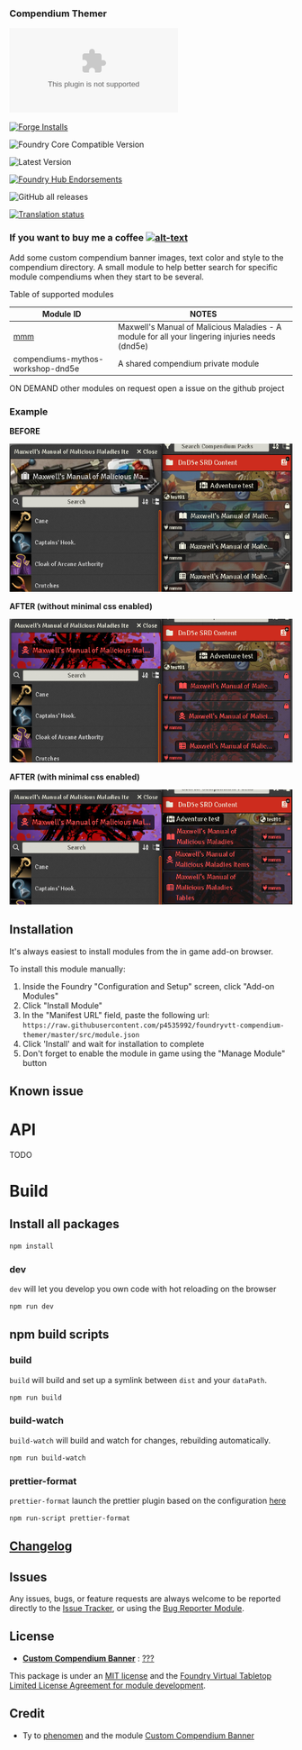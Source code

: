### Compendium Themer

![Latest Release Download Count](https://img.shields.io/github/downloads/p4535992/foundryvtt-compendium-themer/latest/module.zip?color=2b82fc&label=DOWNLOADS&style=for-the-badge)

[![Forge Installs](https://img.shields.io/badge/dynamic/json?label=Forge%20Installs&query=package.installs&suffix=%25&url=https%3A%2F%2Fforge-vtt.com%2Fapi%2Fbazaar%2Fpackage%2FBorder-Control&colorB=006400&style=for-the-badge)](https://forge-vtt.com/bazaar#package=Border-Control)

![Foundry Core Compatible Version](https://img.shields.io/badge/dynamic/json.svg?url=https%3A%2F%2Fraw.githubusercontent.com%2Fp4535992%2Ffoundryvtt-compendium-themer%2Fmaster%2Fsrc%2Fmodule.json&label=Foundry%20Version&query=$.compatibility.verified&colorB=orange&style=for-the-badge)

![Latest Version](https://img.shields.io/badge/dynamic/json.svg?url=https%3A%2F%2Fraw.githubusercontent.com%2Fp4535992%2Ffoundryvtt-compendium-themer%2Fmaster%2Fsrc%2Fmodule.json&label=Latest%20Release&prefix=v&query=$.version&colorB=red&style=for-the-badge)

[![Foundry Hub Endorsements](https://img.shields.io/endpoint?logoColor=white&url=https%3A%2F%2Fwww.foundryvtt-hub.com%2Fwp-json%2Fhubapi%2Fv1%2Fpackage%2FBorder-Control%2Fshield%2Fendorsements&style=for-the-badge)](https://www.foundryvtt-hub.com/package/Border-Control/)

![GitHub all releases](https://img.shields.io/github/downloads/p4535992/foundryvtt-compendium-themer/total?style=for-the-badge)

[![Translation status](https://weblate.foundryvtt-hub.com/widgets/Border-Control/-/287x66-black.png)](https://weblate.foundryvtt-hub.com/engage/Border-Control/)

### If you want to buy me a coffee [![alt-text](https://img.shields.io/badge/-Patreon-%23ff424d?style=for-the-badge)](https://www.patreon.com/p4535992)

Add some custom compendium banner images, text color and style to the compendium directory. A small module to help better search for specific module compendiums when they start to be several.

Table of supported modules

| Module ID                                             | NOTES                                           |
|-------------------------------------------------------|-------------------------------------------------|
| [mmm](https://github.com/theripper93/Maxwell-s-Manual-of-Malicious-Maladies) | Maxwell's Manual of Malicious Maladies - A module for all your lingering injuries needs (dnd5e) |
| compendiums-mythos-workshop-dnd5e                     | A shared compendium private module 

ON DEMAND other modules on request open a issue on the github project

### Example

**BEFORE**

![](./wiki/before1.png)

**AFTER (without minimal css enabled)**

![](./wiki/after_without_minimal_css.png)

**AFTER (with minimal css enabled)**

![](./wiki/after_with_minimal_css.png)

## Installation

It's always easiest to install modules from the in game add-on browser.

To install this module manually:
1.  Inside the Foundry "Configuration and Setup" screen, click "Add-on Modules"
2.  Click "Install Module"
3.  In the "Manifest URL" field, paste the following url:
`https://raw.githubusercontent.com/p4535992/foundryvtt-compendium-themer/master/src/module.json`
4.  Click 'Install' and wait for installation to complete
5.  Don't forget to enable the module in game using the "Manage Module" button


## Known issue

# API

TODO

# Build

## Install all packages

```bash
npm install
```

### dev

`dev` will let you develop you own code with hot reloading on the browser

```bash
npm run dev
```

## npm build scripts

### build

`build` will build and set up a symlink between `dist` and your `dataPath`.

```bash
npm run build
```

### build-watch

`build-watch` will build and watch for changes, rebuilding automatically.

```bash
npm run build-watch
```

### prettier-format

`prettier-format` launch the prettier plugin based on the configuration [here](./.prettierrc)

```bash
npm run-script prettier-format
```

## [Changelog](./CHANGELOG.md)

## Issues

Any issues, bugs, or feature requests are always welcome to be reported directly to the [Issue Tracker](https://github.com/p4535992/foundryvtt-compendium-themer/issues ), or using the [Bug Reporter Module](https://foundryvtt.com/packages/bug-reporter/).

## License

- **[Custom Compendium Banner](https://github.com/phenomen/fvtt-custom-compendium-banners)** : [???]()

This package is under an [MIT license](LICENSE) and the [Foundry Virtual Tabletop Limited License Agreement for module development](https://foundryvtt.com/article/license/).

## Credit

- Ty to [phenomen](https://github.com/phenomen) and the module [Custom Compendium Banner](https://github.com/phenomen/fvtt-custom-compendium-banners)
